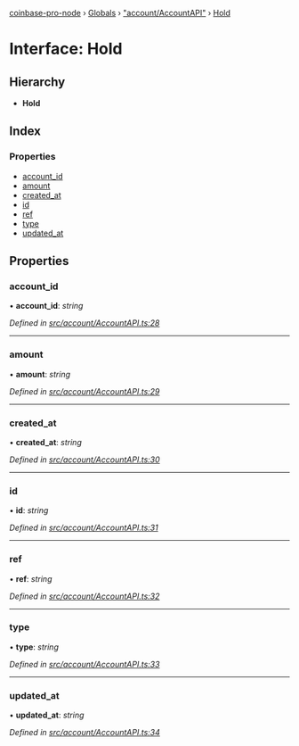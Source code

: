 [coinbase-pro-node](../README.md) › [Globals](../globals.md) › ["account/AccountAPI"](../modules/_account_accountapi_.md) › [Hold](_account_accountapi_.hold.md)

# Interface: Hold

## Hierarchy

- **Hold**

## Index

### Properties

- [account_id](_account_accountapi_.hold.md#account_id)
- [amount](_account_accountapi_.hold.md#amount)
- [created_at](_account_accountapi_.hold.md#created_at)
- [id](_account_accountapi_.hold.md#id)
- [ref](_account_accountapi_.hold.md#ref)
- [type](_account_accountapi_.hold.md#type)
- [updated_at](_account_accountapi_.hold.md#updated_at)

## Properties

### account_id

• **account_id**: _string_

_Defined in [src/account/AccountAPI.ts:28](https://github.com/bennyn/coinbase-pro-node/blob/1656a9e/src/account/AccountAPI.ts#L28)_

---

### amount

• **amount**: _string_

_Defined in [src/account/AccountAPI.ts:29](https://github.com/bennyn/coinbase-pro-node/blob/1656a9e/src/account/AccountAPI.ts#L29)_

---

### created_at

• **created_at**: _string_

_Defined in [src/account/AccountAPI.ts:30](https://github.com/bennyn/coinbase-pro-node/blob/1656a9e/src/account/AccountAPI.ts#L30)_

---

### id

• **id**: _string_

_Defined in [src/account/AccountAPI.ts:31](https://github.com/bennyn/coinbase-pro-node/blob/1656a9e/src/account/AccountAPI.ts#L31)_

---

### ref

• **ref**: _string_

_Defined in [src/account/AccountAPI.ts:32](https://github.com/bennyn/coinbase-pro-node/blob/1656a9e/src/account/AccountAPI.ts#L32)_

---

### type

• **type**: _string_

_Defined in [src/account/AccountAPI.ts:33](https://github.com/bennyn/coinbase-pro-node/blob/1656a9e/src/account/AccountAPI.ts#L33)_

---

### updated_at

• **updated_at**: _string_

_Defined in [src/account/AccountAPI.ts:34](https://github.com/bennyn/coinbase-pro-node/blob/1656a9e/src/account/AccountAPI.ts#L34)_
